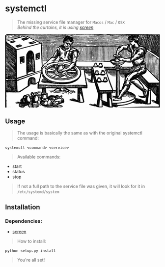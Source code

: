 # systemctl
> The missing service file manager for `Macos` / `Mac` / `OSX`  
> _Behind the curtains, it is using [screen](https://www.gnu.org/software/screen/manual/screen.html)_

<p align="center">
  <img src='pottery.gif' />
</p>

## Usage
> The usage is basically the same as with the original systemctl command:

    systemctl <command> <service>

> Available commands:
* start
* status
* stop 

> If not a full path to the service file was given, it will look for it in  
`/etc/systemd/system`
 
## Installation
### Dependencies:
* [screen](https://www.gnu.org/software/screen/manual/screen.html)

> How to install:

    python setup.py install
    
> You're all set! 

